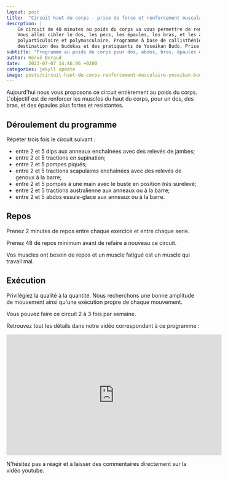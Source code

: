 ```yaml
---
layout: post
title:  "Circuit haut du corps - prise de force et renforcement musculaire pour le Yoseikan Budo"
descrption: |
    Ce circuit de 40 minutes au poids du corps va vous permettre de renforcer tout votre haut.
    Vous allez cibler le dos, les pecs, les épaules, les bras, et les abdos avec ces exercices
    polyarticulaire et polymusculaire. Programme à base de callisthénie et de street workout à
    destination des budokas et des pratiquants de Yoseikan Budo. Prise de force garantie.
subtitle: "Programme au poids du corps pour dos, abdos, bras, épaules et pecs - Callisthénie/street workout"
author: Hervé Beraud
date:   2023-07-07 14:46:06 +0200
categories: jekyll update
image: posts/circuit-haut-du-corps-renforcement-musculaire-yoseikan-budo.jpg
---
```

Aujourd'hui nous vous proposons ce circuit entièrement au poids du corps.
L'objectif est de renforcer les muscles du haut du corps, pour un dos, des bras, et des épaules plus fortes et resistantes.

## Déroulement du programme

Répéter trois fois le circuit suivant :

- entre 2 et 5 dips aux anneaux enchaînées avec des relevés de jambes;
- entre 2 et 5 tractions en supination;
- entre 2 et 5 pompes piqués;
- entre 2 et 5 tractions scapulaires enchaînées avec des relevés de genoux à la barre;
- entre 2 et 5 pompes à une main avec le buste en position *très* surelevé;
- entre 2 et 5 tractions australienne aux anneaux ou à la barre;
- entre 2 et 5 abdos essuie-glace aux anneaux ou à la barre.

## Repos

Prenez 2 minutes de repos entre chaque exercice et entre chaque serie.

Prenez 48 de repos minimum avant de refaire à nouveau ce circuit.

Vos muscles ont besoin de repos et un muscle fatigué est un muscle qui travail mal.

## Exécution

Privilégiez la qualité à la quantité. Nous recherchons une bonne amplitude de mouvement
ainsi qu'une exécution propre de chaque mouvement.

Vous pouvez faire ce circuit 2 à 3 fois par semaine.

Retrouvez tout les détails dans notre vidéo correspondant à ce programme :

<iframe width="560" height="315" src="https://www.youtube.com/embed/FC5E49iatM8" title="YouTube video player" frameborder="0" allow="accelerometer; autoplay; clipboard-write; encrypted-media; gyroscope; picture-in-picture; web-share" allowfullscreen></iframe>

N'hésitez pas à réagir et à laisser des commentaires directement sur la vidéo youtube.
